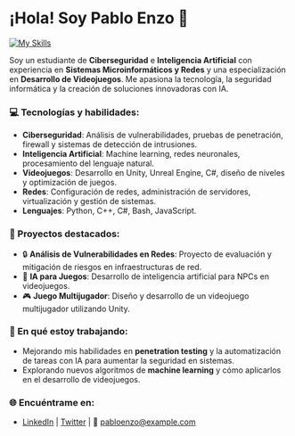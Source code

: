 # ¡Hola! Soy Pablo Enzo 👋

[![My Skills](https://skillicons.dev/icons?i=js,html,css,wasm)](https://skillicons.dev)

Soy un estudiante de **Ciberseguridad** e **Inteligencia Artificial** con experiencia en **Sistemas Microinformáticos y Redes** y una especialización en **Desarrollo de Videojuegos**. Me apasiona la tecnología, la seguridad informática y la creación de soluciones innovadoras con IA.

### 💻 Tecnologías y habilidades:
- **Ciberseguridad**: Análisis de vulnerabilidades, pruebas de penetración, firewall y sistemas de detección de intrusiones.
- **Inteligencia Artificial**: Machine learning, redes neuronales, procesamiento del lenguaje natural.
- **Videojuegos**: Desarrollo en Unity, Unreal Engine, C#, diseño de niveles y optimización de juegos.
- **Redes**: Configuración de redes, administración de servidores, virtualización y gestión de sistemas.
- **Lenguajes**: Python, C++, C#, Bash, JavaScript.

### 🚀 Proyectos destacados:
- 🔒 **Análisis de Vulnerabilidades en Redes**: Proyecto de evaluación y mitigación de riesgos en infraestructuras de red.
- 🤖 **IA para Juegos**: Desarrollo de inteligencia artificial para NPCs en videojuegos.
- 🎮 **Juego Multijugador**: Diseño y desarrollo de un videojuego multijugador utilizando Unity.

### 🎯 En qué estoy trabajando:
- Mejorando mis habilidades en **penetration testing** y la automatización de tareas con IA para aumentar la seguridad en sistemas.
- Explorando nuevos algoritmos de **machine learning** y cómo aplicarlos en el desarrollo de videojuegos.

### 🌐 Encuéntrame en:
- [LinkedIn](https://www.linkedin.com) | [Twitter](https://twitter.com) | 📧 pabloenzo@example.com
